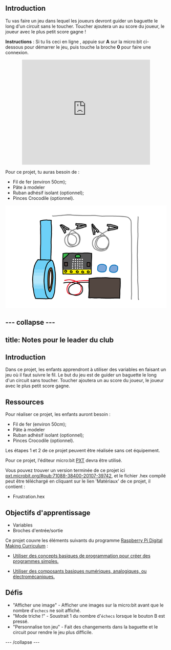 ## Introduction

Tu vas faire un jeu dans lequel les joueurs devront guider un baguette le long d'un circuit sans le toucher.
Toucher ajoutera un au score du joueur, le joueur avec le plus petit score gagne !

__Instructions__ : Si tu lis ceci en ligne , appuie sur  __A__  sur la micro:bit ci-dessous pour démarrer le jeu, puis touche la broche __0__ pour faire une connexion.

<div class="trinket" style="width:400px;margin: 0 auto;">
<div style="position:relative;height:0;padding-bottom:81.97%;overflow:hidden;"><iframe style="position:absolute;top:0;left:0;width:100%;height:100%;" src="https://makecode.microbit.org/---run?id=_FEDEdA3v6e64" allowfullscreen="allowfullscreen" sandbox="allow-popups allow-scripts allow-same-origin" frameborder="0"></iframe></div>
</div>

Pour ce projet, tu auras besoin de :

+ Fil de fer  (environ 50cm);
+ Pâte à modeler
+ Ruban adhésif isolant (optionnel);
+ Pinces Crocodile (optionnel).

![screenshot](images/frustration-items.png)


--- collapse ---
---
title: Notes pour le leader du club
---


## Introduction

Dans ce projet, les enfants apprendront à utiliser des variables en faisant un jeu où il faut suivre le fil.
Le but du jeu est de guider un baguette le long d'un circuit sans toucher.
Toucher ajoutera un au score du joueur, le joueur avec le plus petit score gagne.

## Ressources

Pour réaliser ce projet, les enfants auront besoin&nbsp;:

+ Fil de fer (environ 50cm);
+ Pâte à modeler
+ Ruban adhésif isolant (optionnel);
+ Pinces Crocodile (optionnel).

Les étapes 1 et 2 de ce projet peuvent être réalisée sans cet équipement.

Pour ce projet, l'éditeur micro:bit [PXT](http://jumpto.cc/pxt-new) devra être utilisé.

Vous pouvez trouver un version terminée de ce projet ici [pxt.microbit.org/#pub:71088-38400-20107-39742](https://pxt.microbit.org/#pub:71088-38400-20107-39742),
et le fichier .hex compilé peut être téléchargé en cliquant sur le lien 'Matériaux' de ce projet, il contient&nbsp;:

+ Frustration.hex

## Objectifs d'apprentissage

+ Variables
+ Broches d'entrée/sortie

Ce projet couvre les éléments suivants du programme [Raspberry Pi Digital Making Curriculum](http://rpf.io/curriculum)&nbsp;:

+ [Utiliser des concepts basiques de programmation pour créer des programmes simples.](https://www.raspberrypi.org/curriculum/programming/creator)

+ [Utiliser des composants basiques numériques, analogiques, ou électromécaniques.](https://www.raspberrypi.org/curriculum/physical-computing/creator)

## Défis

+ "Afficher une image" - Afficher une images sur la micro:bit avant que le nombre d'`echecs` ne soit affiché.
+ "Mode triche&nbsp;!" - Soustrait 1 du nombre d'`échecs` lorsque le bouton B est pressé.
+ "Personnalise ton jeu" - Fait des changements dans la baguette et le circuit pour rendre le jeu plus difficile.

--- /collapse ---
